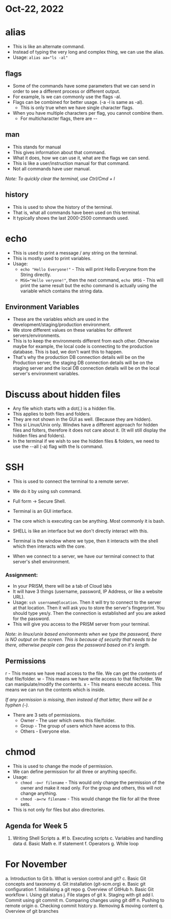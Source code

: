# Oct-22, 2022

# alias
- This is like an alternate command.
- Instead of typing the very long and complex thing, we can use the alias.
- Usage: `alias aa="ls -al"`


## flags
- Some of the commands have some parameters that we can send in order to see a different process or different output.
- For example, ls we can commonly use the flags -al.
- Flags can be combined for better usage. (-a -l is same as -al).
  - This is only true when we have single character flags.
- When you have multiple characters per flag, you cannot combine them.
  - For multicharacter flags, there are --

## man
- This stands for manual
- This gives information about that command.
- What it does, how we can use it, what are the flags we can send.
- This is like a user/instruction manual for that command.
- Not all commands have user manual.


*Note: To quickly clear the terminal, use Ctrl/Cmd + l*

## history
- This is used to show the history of the terminal.
- That is, what all commands have been used on this terminal.
- It typically shows the last 2000-2500 commands used.

# echo
- This is used to print a message / any string on the terminal.
- This is mostly used to print variables.
- Usage: 
  - `echo "Hello Everyone!"` - This will print Hello Everyone from the String directly.
  - `MSG="Hello veryone!"`, then the next command, `echo $MSG` - This will print the same result but the echo command is actually using the variable which contains the string data.

## Environment Variables
- These are the variables which are used in the development/staging/production environment.
- We store different values on these variables for different servers/environments.
- This is to keep the environments different from each other. Otherwise maybe for example, the local code is connecting to the production database. This is bad, we don't want this to happen.
- That's why the production DB connection details will be on the Production server, the staging DB connection details will be on the staging server and the local DB connection details will be on the local server's environment variables. 

# Discuss about hidden files
- Any file which starts with a dot(.) is a hidden file.
- This applies to both files and folders.
- They are not shown in the GUI as well. (Because they are hidden).
- This si Linux/Unix only. Windws have a different approach for hidden files and folters, therefore it does not care about it. (It will still display the hidden files and folders).
- In the terminal if we wish to see the hidden files & folders, we need to use the --all (-a) flag with the ls command.

# SSH
- This is used to connect the terminal to a remote server.
- We do it by using ssh command.
- Full form -> Secure Shell.

- Terminal is an GUI interface.
- The core which is executing can be anything. Most commonly it is bash.
- SHELL is like an interface but we don't directly interact with this.
- Terminal is the window where we type, then it interacts with the shell which then interacts with the core.
- When we connect to a server, we have our terminal connect to that server's shell environment.

### Assignment:
- In your PRISM, there will be a tab of Cloud labs
- It will have 3 things (username, password, IP Address, or like a website URL).
- Usage: `ssh username@location`. Then it will try to connect to the server at that location. Then it will ask you to store the server's fingerprint. You should type yes/y. Then the connection is established anf you are asked for the password.
- This will give you access to the PRISM server from your terminal.

*Note: in linux/unix based environments when we type the password, there is NO output on the screen. This is because of security that needs to be there, otherwise people can gess the password based on it's length.*


## Permissions
r - This means we have read access to the file. We can get the contents of that file/folder.
w - This means we have write access to that file/folder. We can manipulate/modify the contents.
x - This means execute access. This means we can run the contents which is inside.

*If any permission is missing, then instead of that letter, there will be a hyphen (-).*

- There are 3 sets of permissions.
  - Owner - The user which owns this file/folder.
  - Group - The group of users which have access to this.
  - Others - Everyone else.

# chmod
- This is used to change the mode of permission.
- We can define permission for all three or anything specific.
- Usage:
  - `chmod -o=r filename` -  This would only change the permission of the owner and make it read only. For the group and others, this will not change anything.
  - `chmod -a=rw filename` - This would change the file for all the three sets.
- This is not only for files but also directories.



## Agenda for Week 5
1. Writing Shell Scripts
a. #!
b. Executing scripts
c. Variables and handling data
d. Basic Math
e. If statement
f. Operators
g. While loop



# For November
a. Introduction to Git
b. What is version control and git?
c. Basic Git concepts and taxonomy
d. Git installation (git-scm.org)
e. Basic git configuration
f. Initialising a git repo
g. Overview of GitHub
h. Basic Git workflow
i. Using git status
j. File stages of git
k. Staging with git add
l. Commit using git commit
m. Comparing changes using git diff
n. Pushing to remote origin
o. Checking commit history
p. Removing & moving content
q. Overview of git branches